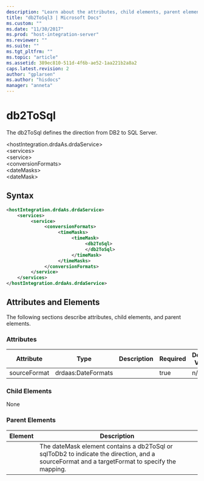 ```yaml
---
description: "Learn about the attributes, child elements, parent elements, and syntax of the db2ToSql element."
title: "db2ToSql3 | Microsoft Docs"
ms.custom: ""
ms.date: "11/30/2017"
ms.prod: "host-integration-server"
ms.reviewer: ""
ms.suite: ""
ms.tgt_pltfrm: ""
ms.topic: "article"
ms.assetid: 389ec810-511d-4f6b-ae52-1aa221b2a8a2
caps.latest.revision: 2
author: "gplarsen"
ms.author: "hisdocs"
manager: "anneta"
---
```

# db2ToSql

The db2ToSql defines the direction from DB2 to SQL Server.  
  
 \<hostIntegration.drdaAs.drdaService>  
\<services>  
\<service>  
\<conversionFormats>  
\<dateMasks>  
\<dateMask>  
  
## Syntax  
  
```xml  
<hostIntegration.drdaAs.drdaService>
    <services>
         <service>
              <conversionFormats>
                   <timeMasks> 
                        <timeMask> 
                             <db2ToSql>  
                             </db2ToSql>  
                        </timeMask>    
                   </timeMasks>       
              </conversionFormats>    
         </service>   
    </services>
</hostIntegration.drdaAs.drdaService>  
```
  
## Attributes and Elements
  
The following sections describe attributes, child elements, and parent elements.  
  
### Attributes  
  
|Attribute|Type|Description|Required|Default Value|  
|---------------|----------|-----------------|--------------|-------------------|  
|sourceFormat|drdaas:DateFormats||true|n/a|  
  
### Child Elements

None  
  
### Parent Elements  
  
|Element|Description|  
|-------------|-----------------|  
||The dateMask element contains a db2ToSql or sqlToDb2 to indicate the direction, and a sourceFormat and a targetFormat to specify the mapping.|
